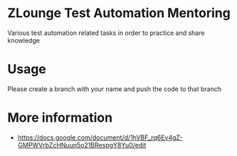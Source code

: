 # ZLounge Test Automation Mentoring
Various test automation related tasks in order to practice and share knowledge

# Usage
Please create a branch with your name and push the code to that branch

# More information
* https://docs.google.com/document/d/1hVBF_rq6Ev4gZ-GMPWVrbZcHNuun5o21BRespgY8Yu0/edit

